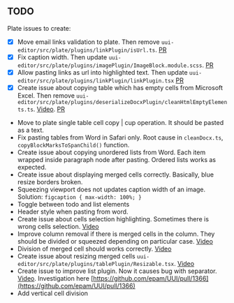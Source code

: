## TODO

Plate issues to create:
- [x] Move email links validation to plate. Then remove `uui-editor/src/plate/plugins/linkPlugin/isUrl.ts`. [PR](https://github.com/udecode/plate/pull/2444)
- [x] Fix caption width. Then update `uui-editor/src/plate/plugins/imagePlugin/ImageBlock.module.scss`. [PR](https://github.com/udecode/plate/pull/2448)
- [x] Allow pasting links as url into highlighted text. Then update `uui-editor/src/plate/plugins/linkPlugin/linkPlugin.tsx` [PR](https://github.com/udecode/plate/pull/2453) 
- [x] Create issue about copying table which has empty cells from Microsoft Excel. Then remove `uui-editor/src/plate/plugins/deserializeDocxPlugin/cleanHtmlEmptyElements.ts`. [Video](https://epam-my.sharepoint.com/personal/natallia_alieva_epam_com/_layouts/15/stream.aspx?id=%2Fpersonal%2Fnatallia%5Falieva%5Fepam%5Fcom%2FDocuments%2FMicrosoft%20Teams%20Chat%20Files%2F2023%2D04%2D11%5F11h58%5F43%2Emp4). [PR](https://github.com/udecode/plate/pull/2454)
- Move to plate single table cell copy | cup operation. It should be pasted as a text.
- Fix pasting tables from Word in Safari only. Root cause in `cleanDocx.ts`, `copyBlockMarksToSpanChild()` function.
- Create issue about copying unordered lists from Word. Each item wrapped inside paragraph node after pasting. Ordered lists works as expected.
- Create issue about displaying merged cells correctly. Basically, blue resize borders broken.
- Squeezing viewport does not updates caption width of an image. Solution: `figcaption { max-width: 100%; }`
- Toggle between todo and list elements
- Header style when pasting from word.
- Create issue about cells selection highlighting. Sometimes there is wrong cells selection. [Video](https://epam-my.sharepoint.com/:v:/p/dzmitry_tamashevich/Ec4ZOs-rATZHjFYZWVxjczEB649FCoYFKDV_x3RxZiWAGA?e=4hswgA)
- Improve column removal if there is merged cells in the column. They should be divided or squeezed depending on particular case. [Video](https://epam-my.sharepoint.com/:v:/p/dzmitry_tamashevich/ESEWq--1q6dJl6AsQQChH-YB1_TtKjJtpW_W3kRhlpFZdw)
- Division of merged cell should works correctly. [Video](https://epam-my.sharepoint.com/personal/natallia_alieva_epam_com/_layouts/15/stream.aspx?id=%2Fpersonal%2Fnatallia%5Falieva%5Fepam%5Fcom%2FDocuments%2FMicrosoft%20Teams%20Chat%20Files%2F2023%2D05%2D20%5F22h45%5F45%2Emp4&ga=1)
- Create issue about resizing merged cells `uui-editor/src/plate/plugins/tablePlugin/Resizable.tsx`. [Video](https://epam-my.sharepoint.com/personal/dzmitry_tamashevich_epam_com/_layouts/15/stream.aspx?id=%2Fpersonal%2Fdzmitry%5Ftamashevich%5Fepam%5Fcom%2FDocuments%2FMicrosoft%20Teams%20Chat%20Files%2FScreen%20Recording%202023%2D05%2D19%20at%2018%2E42%2E38%2Emov&referrer=Teams%2ETEAMS%2DELECTRON&referrerScenario=p2p%5Fns%2Dbim&ga=1)
- Create issue to improve list plugin. Now it causes bug with separator. [Video](https://epam-my.sharepoint.com/:v:/r/personal/natallia_alieva_epam_com/Documents/Microsoft%20Teams%20Chat%20Files/2023-02-08_12h08_43.mp4?csf=1&web=1&e=wT5iVq). Investigation here
[https://github.com/epam/UUI/pull/1366](https://github.com/epam/UUI/pull/1366)
- Add vertical cell division
